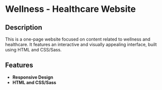 # Wellness - Healthcare Website

## Description
This is a one-page website focused on content related to wellness and healthcare. 
It features an interactive and visually appealing interface, built using HTML and CSS/Sass. 

## Features
- **Responsive Design**
- **HTML and CSS/Sass**
